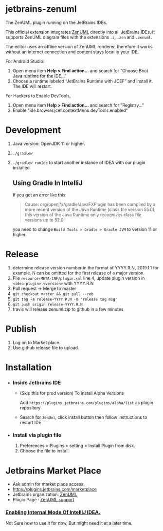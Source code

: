 # jetbrains-zenuml
The ZenUML plugin running on the JetBrains IDEs.

<!-- Plugin description -->
This official extension integrates [ZenUML](https://ZenUML.com/) directly into all JetBrains IDEs.
It supports ZenUML diagram files with the extensions `.z`, `.zen` and `.zenuml`.

The editor uses an offline version of ZenUML renderer, therefore it works without an internet connection and content stays local in your IDE.

For Android Studio:
1. Open menu item **Help > Find action...** and search for “Choose Boot Java runtime for the IDE...”
2. Choose a runtime labeled “JetBrains Runtime with JCEF” and install it. The IDE will restart.

For Hackers to Enable DevTools,
1. Open menu item **Help > Find action...** and search for "Registry..."
2. Enable "ide.browser.jcef.contextMenu.devTools.enabled"
<!-- Plugin description end -->

# Development
1. Java version: OpenJDK 11 or higher.
1. `./gradlew`
1. `./gradlew runIde` to start another instance of IDEA with our plugin installed.
    ## Using Gradle In IntelliJ
    If you get an error like this:
    > Cause: org/openjfx/gradle/JavaFXPlugin has been compiled by a more recent version of the Java Runtime (class file version 55.0), this version of the Java Runtime only recognizes class file versions up to 52.0

    you need to change `Build Tools > Gradle > Gradle JVM` to version 11 or higher.


# Release
1. determine release version number in the format of YYYY.R.N, 2019.1.1 for example. N can be omitted for the first release of a major version.
1. File `resource/META-INF/plugin.xml` line 4, update plugin version in `<idea-plugin>.<version>` with YYYY.R.N
1. Pull request -> Merge to master
1. `git checkout master && git pull --reb`
1. `git tag -a release-YYYY.R.N -m 'release tag msg'`
1. `git push origin release-YYYY.R.N`
1. travis will release zenuml.zip to github in a few minutes

# Publish
1. Log on to Market place.
1. Use github release file to upload.

# Installation
* ### Inside Jetbrains IDE
    * (Skip this for prod version) To install Alpha Versions 
        
      Add `https://plugins.jetbrains.com/plugins/alpha/list` as plugin repository
       
    * Search for `ZenUml`, click install button then follow instructions to restart IDE 
    
* ### Install via plugin file
    1. Preferences > Plugins > setting > Install Plugin from disk.
    1. Choose the file to install.

# Jetbrains Market Place 
* Ask admin for market place access.
* https://plugins.jetbrains.com/marketplace
* Jetbrains organization: [ZenUML](https://plugins.jetbrains.com/organization/ZenUML)
* Plugin Page : [ZenUML support](https://plugins.jetbrains.com/plugin/12437-zenuml-support)

### [Enabling Internal Mode Of IntelliJ IDEA.](http://www.jetbrains.org/intellij/sdk/docs/reference_guide/internal_actions/enabling_internal.html)
Not Sure how to use it for  now, But might need it at a later time.
